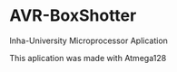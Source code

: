 # AVR-BoxShotter
Inha-University Microprocessor Aplication

This aplication was made with Atmega128

